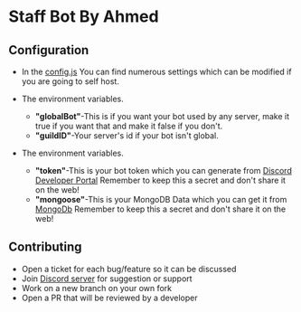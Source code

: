 # Staff Bot By Ahmed

## Configuration

* In the [config.js](https://replit.com/@AhmedYoutube/staff-bot-by-Ahmed#config.js) You can find numerous settings which can be modified if you are going to self host.
* The environment variables.
  * **"globalBot"**-This is if you want your bot used by any server, make it true if you want that and make it false if you don't.
  * **"guildID"**-Your server's id if your bot isn't global.

* The environment variables.
	* **"token"**-This is your bot token which you can generate from [Discord Developer Portal](https://discordapp.com/developers) Remember to keep this a secret and don't share it on the web!
  * **"mongoose"**-This is your MongoDB Data which you can get it from [MongoDb](https://www.mongodb.com/) Remember to keep this a secret and don't share it on the web!
## Contributing

* Open a ticket for each bug/feature so it can be discussed
* Join [Discord server](https://discord.gg/bfDwf4u6hM) for suggestion or support
* Work on a new branch on your own fork
* Open a PR that will be reviewed by a developer
